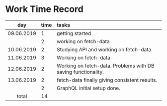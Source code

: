 # Work Time Record

|    day     | time | tasks                                                         |
| :--------: | :--- | :------------------------------------------------------------ |
| 09.06.2019 | 1    | getting started                                               |
|            | 2    | working on fetch-data                                         |
| 10.06.2019 | 2    | Studying API and working on fetch-data                        |
| 11.06.2019 | 3    | Working on fetch-data                                         |
| 12.06.2019 | 2    | Working on fetch-data. Problems with DB saving functionality. |
| 13.06.2019 | 2    | fetch-data finally giving consistent results.                 |
|            | 2    | GraphQL initial setup done.                                   |
|   total    | 14   |                                                               |

